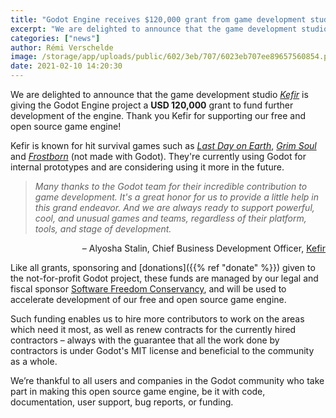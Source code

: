 ```yaml
---
title: "Godot Engine receives $120,000 grant from game development studio Kefir"
excerpt: "We are delighted to announce that the game development studio Kefir is giving the Godot Engine project a USD 120,000 grant to fund further development of our free and open source game engine."
categories: ["news"]
author: Rémi Verschelde
image: /storage/app/uploads/public/602/3eb/707/6023eb707ee89657560854.png
date: 2021-02-10 14:20:30
---
```


We are delighted to announce that the game development studio [*Kefir*](https://kefirgames.ru) is giving the Godot Engine project a **USD 120,000** grant to fund further development of the engine. Thank you Kefir for supporting our free and open source game engine!

Kefir is known for hit survival games such as [*Last Day on Earth*](https://kefirgames.ru/games/last-day-on-earth), [*Grim Soul*](https://kefirgames.ru/games/grim-soul) and [*Frostborn*](https://www.facebook.com/playfrostborn/) (not made with Godot). They're currently using Godot for internal prototypes and are considering using it more in the future.

> *Many thanks to the Godot team for their incredible contribution to game development. It's a great honor for us to provide a little help in this grand endeavor. And we are always ready to support powerful, cool, and unusual games and teams, regardless of their platform, tools, and stage of development.*

<p style="text-align:right;">– Alyosha Stalin, Chief Business Development Officer, <a href="https://kefirgames.ru/">Kefir</a></p>

Like all grants, sponsoring and [donations]({{% ref "donate" %}}) given to the not-for-profit Godot project, these funds are managed by our legal and fiscal sponsor [Software Freedom Conservancy](https://sfconservancy.org), and will be used to accelerate development of our free and open source game engine.

Such funding enables us to hire more contributors to work on the areas which need it most, as well as renew contracts for the currently hired contractors – always with the guarantee that all the work done by contractors is under Godot's MIT license and beneficial to the community as a whole.

We’re thankful to all users and companies in the Godot community who take part in making this open source game engine, be it with code, documentation, user support, bug reports, or funding.
